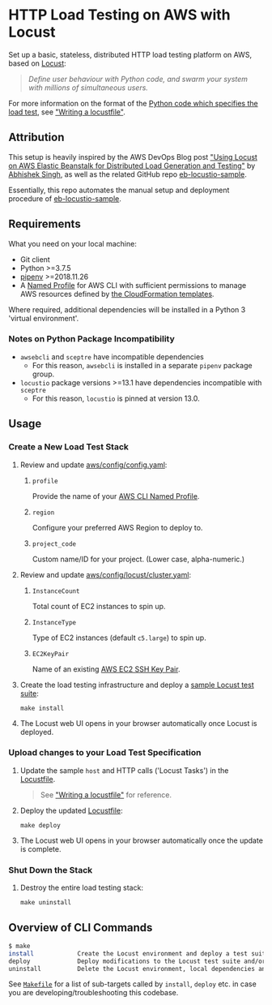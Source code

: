 # HTTP Load Testing on AWS with Locust

Set up a basic, stateless, distributed HTTP load testing platform on AWS, based on [Locust](http://locust.io/):

> _Define user behaviour with Python code, and swarm your system with millions of simultaneous users._

For more information on the format of the [Python code which specifies the load test](app/locustfile.py), see ["Writing a locustfile"](http://docs.locust.io/en/latest/writing-a-locustfile.html).

## Attribution

This setup is heavily inspired by the AWS DevOps Blog post ["Using Locust on AWS Elastic Beanstalk for Distributed Load Generation and Testing"](https://aws.amazon.com/blogs/devops/using-locust-on-aws-elastic-beanstalk-for-distributed-load-generation-and-testing/) by [Abhishek Singh](https://github.com/abhiksingh), as well as the related GitHub repo [eb-locustio-sample](https://www.github.com/awslabs/eb-locustio-sample).

Essentially, this repo automates the manual setup and deployment procedure of [eb-locustio-sample](https://www.github.com/awslabs/eb-locustio-sample).

## Requirements

What you need on your local machine:

* Git client
* Python >=3.7.5
* [pipenv](https://github.com/pypa/pipenv) >=2018.11.26
* A [Named Profile](https://docs.aws.amazon.com/cli/latest/userguide/cli-configure-profiles.html) for AWS CLI with sufficient permissions to manage AWS resources defined by [the CloudFormation templates](aws/templates).

Where required, additional dependencies will be installed in a Python 3 'virtual environment'.

### Notes on Python Package Incompatibility

* `awsebcli` and `sceptre` have incompatible dependencies
    * For this reason, `awsebcli` is installed in a separate `pipenv` package group.
* `locustio` package versions >=13.1 have dependencies incompatible with `sceptre`
    * For this reason, `locustio` is pinned at version 13.0.

## Usage

### Create a New Load Test Stack

1. Review and update [aws/config/config.yaml](aws/config/config.yaml):

    1. `profile`

        Provide the name of your [AWS CLI Named Profile](https://docs.aws.amazon.com/cli/latest/userguide/cli-configure-profiles.html).

    2. `region`

        Configure your preferred AWS Region to deploy to.

    3. `project_code`

        Custom name/ID for your project. (Lower case, alpha-numeric.)

2. Review and update [aws/config/locust/cluster.yaml](aws/config/locust/cluster.yaml):

    1. `InstanceCount`

        Total count of EC2 instances to spin up.

    2. `InstanceType`

        Type of EC2 instances (default `c5.large`) to spin up.

    3. `EC2KeyPair`

        Name of an existing [AWS EC2 SSH Key Pair](https://docs.aws.amazon.com/AWSEC2/latest/UserGuide/ec2-key-pairs.html).

3. Create the load testing infrastructure and deploy a [sample Locust test suite](app/locustfile.py):

    ```
    make install
    ```

3. The Locust web UI opens in your browser automatically once Locust is deployed.

### Upload changes to your Load Test Specification

1. Update the sample `host` and HTTP calls ('Locust Tasks') in the [Locustfile](app/locustfile.py).

    > See ["Writing a locustfile"](http://docs.locust.io/en/latest/writing-a-locustfile.html) for reference.

2. Deploy the updated [Locustfile](app/locustfile.py):

    ```
    make deploy
    ```

3. The Locust web UI opens in your browser automatically once the update is complete.

### Shut Down the Stack

1. Destroy the entire load testing stack:

    ```
    make uninstall
    ```

## Overview of CLI Commands

```bash
$ make
install            Create the Locust environment and deploy a test suite for blazedemo.com
deploy             Deploy modifications to the Locust test suite and/or CloudFormation templates
uninstall          Delete the Locust environment, local dependencies and temporary files
```

See [`Makefile`](Makefile) for a list of sub-targets called by `install`, `deploy` etc. in case you are developing/troubleshooting this codebase.
